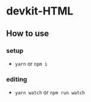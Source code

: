 # devkit-HTML

## How to use

### setup

- `yarn` or `npm i`

### editing

- `yarn watch` or `npm run watch`
